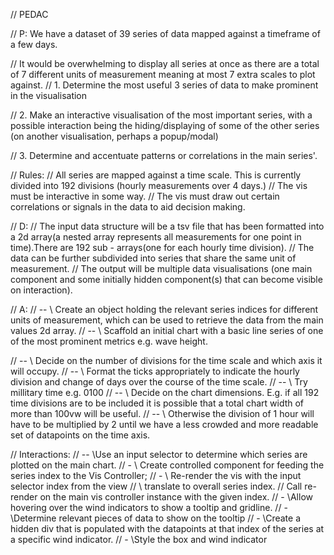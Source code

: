 // PEDAC

// P: We have a dataset of 39 series of data mapped against a timeframe of a few days.

// It would be overwhelming to display all series at once as there are a total of 7 different units of measurement meaning at most 7 extra scales to plot against.
// 1. Determine the most useful 3 series of data to make prominent in the visualisation

// 2. Make an interactive visualisation of the most important series, with a possible interaction being the hiding/displaying of some of the other series (on another visualisation, perhaps a popup/modal)

// 3. Determine and accentuate patterns or correlations in the main series'.

// Rules:
// All series are mapped against a time scale. This is currently divided into 192 divisions (hourly measurements over 4 days.)
// The vis must be interactive in some way.
// The vis must draw out certain correlations or signals in the data to aid decision making.

<!-- // E: -->

// D:
// The input data structure will be a tsv file that has been formatted into a 2d array(a nested array represents all measurements for one point in time).There are 192 sub - arrays(one for each hourly time division).
// The data can be further subdivided into series that share the same unit of measurement.
// The output will be multiple data visualisations (one main component and some initially hidden component(s) that can become visible on interaction).

// A:
// -- \\ Create an object holding the relevant series indices for different units of measurement, which can be used to retrieve the data from the main values 2d array.
// -- \\ Scaffold an initial chart with a basic line series of one of the most prominent metrics e.g. wave height.

// -- \\ Decide on the number of divisions for the time scale and which axis it will occupy.
// -- \\ Format the ticks appropriately to indicate the hourly division and change of days over the course of the time scale.
// -- \\ Try millitary time e.g. 0100
// -- \\ Decide on the chart dimensions. E.g. if all 192 time divisions are to be included it is possible that a total chart width of more than 100vw will be useful.
// -- \\ Otherwise the division of 1 hour will have to be multiplied by 2 until we have a less crowded and more readable set of datapoints on the time axis.

// Interactions:
// -- \\Use an input selector to determine which series are plotted on the main chart.
// - \\ Create controlled component for feeding the series index to the Vis Controller;
// - \\ Re-render the vis with the input selector index from the view
// \\ translate to overall series index.
// Call re-render on the main vis controller instance with the given index.
// - \\Allow hovering over the wind indicators to show a tooltip and gridline.
// - \\Determine relevant pieces of data to show on the tooltip
// - \\Create a hidden div that is populated with the datapoints at that index of the series at a specific wind indicator.
// - \\Style the box and wind indicator
